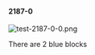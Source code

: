 #### 2187-0
![test-2187-0-0.png](https://github.com/lil-lab/nlvr/raw/master/nlvr/test/images/1/test-2187-0-0.png "test-2187-0-0.png")

There are 2 blue blocks